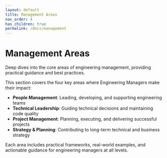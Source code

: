 ```yaml
---
layout: default
title: Management Areas
nav_order: 4
has_children: true
permalink: /docs/management
---
```


# Management Areas

Deep dives into the core areas of engineering management, providing practical guidance and best practices.

This section covers the four key areas where Engineering Managers make their impact:

- **People Management**: Leading, developing, and supporting engineering teams
- **Technical Leadership**: Guiding technical decisions and maintaining code quality
- **Project Management**: Planning, executing, and delivering successful projects
- **Strategy & Planning**: Contributing to long-term technical and business strategy

Each area includes practical frameworks, real-world examples, and actionable guidance for engineering managers at all levels.